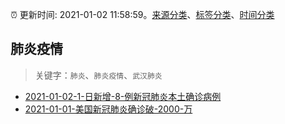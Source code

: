 :alarm_clock: 更新时间: 2021-01-02 11:58:59。[来源分类](../README.md)、[标签分类](../TAGS.md)、[时间分类](../TIMELINE.md)

## 肺炎疫情


> 关键字：`肺炎`、`肺炎疫情`、`武汉肺炎`



- [2021-01-02-1-日新增-8-例新冠肺炎本土确诊病例](http://www.nhc.gov.cn/xcs/yqtb/202101/39a96b782bcb4118b37442ed6124380c.shtml) 
- [2021-01-01-美国新冠肺炎确诊破-2000-万](https://world.huanqiu.com/article/41LRU2RqlVB) 